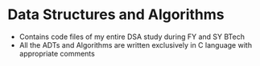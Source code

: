 # Data Structures and Algorithms
- Contains code files of my entire DSA study during FY and SY BTech
- All the ADTs and Algorithms are written exclusively in C language with appropriate comments
